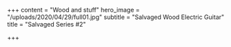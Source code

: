 +++
content = "Wood and stuff"
hero_image = "/uploads/2020/04/29/full01.jpg"
subtitle = "Salvaged Wood Electric Guitar"
title = "Salvaged Series #2"

+++
